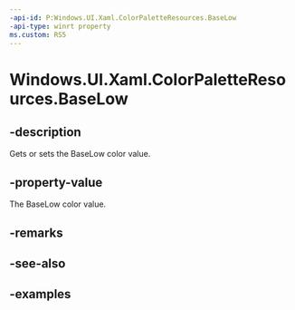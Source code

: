 ```yaml
---
-api-id: P:Windows.UI.Xaml.ColorPaletteResources.BaseLow
-api-type: winrt property
ms.custom: RS5
---
```


<!-- Property syntax.
public IReference<Color> BaseLow { get;  set; }
-->

# Windows.UI.Xaml.ColorPaletteResources.BaseLow

## -description

Gets or sets the BaseLow color value.



## -property-value

The BaseLow color value.

## -remarks

## -see-also

## -examples

